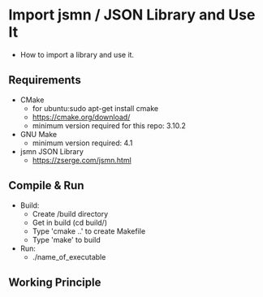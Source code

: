 # Import jsmn / JSON Library and Use It
- How to import a library and use it.

## Requirements
- CMake
    - for ubuntu:sudo apt-get install cmake
    - https://cmake.org/download/
    - minimum version required for this repo: 3.10.2
- GNU Make
    - minimum version required: 4.1
- jsmn JSON Library
    - https://zserge.com/jsmn.html

## Compile & Run
- Build:
    - Create /build directory
    - Get in build (cd build/)
    - Type 'cmake ..' to create Makefile
    - Type 'make' to build
- Run:
    - ./name_of_executable

## Working Principle







